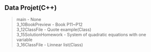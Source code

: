 ## Data Projet(C++)

> main - None  
> 3_10BookPreview - Book P11~P12  
> 3_12ClassFile - Quote example(Class)  
> 3_15SolutionHomework - System of quadratic equations with one variable  
> 3_16ClassFile - Linnear list(Class)
